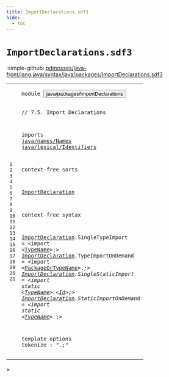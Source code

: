 ```yaml
---
title: ImportDeclarations.sdf3
hide:
  - toc
---
```


# `ImportDeclarations.sdf3`

:simple-github: [pdmosses/java-front/lang.java/syntax/java/packages/ImportDeclarations.sdf3]

[pdmosses/java-front/lang.java/syntax/java/packages/ImportDeclarations.sdf3]: https://github.com/pdmosses/java-front/blob/master/lang.java/syntax/java/packages/ImportDeclarations.sdf3 "The source file on GitHub"

<div class="sdf3"><table class="highlighttable"><tbody><tr><td class="linenos"><div class="linenodiv"><pre><span></span>1
2
3
4
5
6
7
8
9
10
11
12
13
14
15
16
17
18
19
20
21
</pre></div></td>
<td class="code"><pre><code><span class="keyword">module</span> <button class="modal-open" id="java/packages/ImportDeclarations_1_8" title="Multi-file references" data-urls="../CompilationUnits.sdf3/#java/packages/ImportDeclarations_7_3 line 7; ../Main.sdf3/#java/packages/ImportDeclarations_7_3 line 7">java/packages/ImportDeclarations</button>

<span class="layout">// 7.5. Import Declarations</span>

<span class="keyword">imports</span>
  <a href="../../names/Names.sdf3/#java/names/Names_1_8" id="java/names/Names_6_3" title="Defined at ../../names/Names.sdf3 line 1">java/names/Names</a>
  <a href="../../lexical/Identifiers.sdf3/#java/lexical/Identifiers_1_8" id="java/lexical/Identifiers_7_3" title="Defined at ../../lexical/Identifiers.sdf3 line 1">java/lexical/Identifiers</a>

<span class="keyword">context-free sorts</span>

  <a href="../CompilationUnits.sdf3/#ImportDeclaration_20_5" id="ImportDeclaration_11_3" title="Referenced at ../CompilationUnits.sdf3 line 20">ImportDeclaration</a>

<span class="keyword">context-free syntax</span>
  
  <a href="../CompilationUnits.sdf3/#ImportDeclaration_20_5" id="ImportDeclaration_15_3" title="Referenced at ../CompilationUnits.sdf3 line 20">ImportDeclaration</a>.<span class="cons_Constructor"><span id="SingleTypeImport_15_21" title="Not referenced">SingleTypeImport</span></span>     = &lt;<span class="cons_String">import</span> &lt;<a href="../../names/Names.sdf3/#TypeName_11_3" id="TypeName_15_53" title="Defined at ../../names/Names.sdf3 line 11, 21, 22">TypeName</a>&gt;<span class="cons_String">;</span>&gt;
  <a href="../CompilationUnits.sdf3/#ImportDeclaration_20_5" id="ImportDeclaration_16_3" title="Referenced at ../CompilationUnits.sdf3 line 20">ImportDeclaration</a>.<span class="cons_Constructor"><span id="TypeImportOnDemand_16_21" title="Not referenced">TypeImportOnDemand</span></span>   = &lt;<span class="cons_String">import</span> &lt;<a href="../../names/Names.sdf3/#PackageOrTypeName_12_3" id="PackageOrTypeName_16_53" title="Defined at ../../names/Names.sdf3 line 12, 23, 24">PackageOrTypeName</a>&gt;<span class="cons_String">.*;</span>&gt;
  <a href="../CompilationUnits.sdf3/#ImportDeclaration_20_5" id="ImportDeclaration_17_3" title="Referenced at ../CompilationUnits.sdf3 line 20">ImportDeclaration</a>.<span class="cons_Constructor"><span id="SingleStaticImport_17_21" title="Not referenced">SingleStaticImport</span></span>   = &lt;<span class="cons_String">import</span> <span class="cons_String">static</span> &lt;<a href="../../names/Names.sdf3/#TypeName_11_3" id="TypeName_17_60" title="Defined at ../../names/Names.sdf3 line 11, 21, 22">TypeName</a>&gt;<span class="cons_String">.</span>&lt;<a href="../../lexical/Identifiers.sdf3/#Id_15_3" id="Id_17_71" title="Defined at ../../lexical/Identifiers.sdf3 line 15, 23">Id</a>&gt;<span class="cons_String">;</span>&gt;
  <a href="../CompilationUnits.sdf3/#ImportDeclaration_20_5" id="ImportDeclaration_18_3" title="Referenced at ../CompilationUnits.sdf3 line 20">ImportDeclaration</a>.<span class="cons_Constructor"><span id="StaticImportOnDemand_18_21" title="Not referenced">StaticImportOnDemand</span></span> = &lt;<span class="cons_String">import</span> <span class="cons_String">static</span> &lt;<a href="../../names/Names.sdf3/#TypeName_11_3" id="TypeName_18_60" title="Defined at ../../names/Names.sdf3 line 11, 21, 22">TypeName</a>&gt;<span class="cons_String">.*;</span>&gt;  

<span class="keyword">template options</span>
  <span class="keyword">tokenize</span> : ".;" 
</code></pre></td></tr></tbody></table></div>

<div id="modal">
  <div id="modal-content">
    <span id="modal-close">&times;</span>
    <h2 id="modal-h2"></h2>
    <p  id="modal-p"></p>
    <ul id="modal-ul"></ul>
  </div>
</div>
